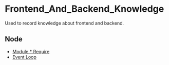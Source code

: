 # Frontend_And_Backend_Knowledge
Used to record knowledge about frontend and backend.

## Node 
* [Module * Require](https://github.com/Kilin9527/Frontend_And_Backend_Knowledge/blob/master/documents/node/node_module%26require.md)
* [Event Loop](https://github.com/Kilin9527/Frontend_And_Backend_Knowledge/blob/master/documents/node/node_event-loop.md)
